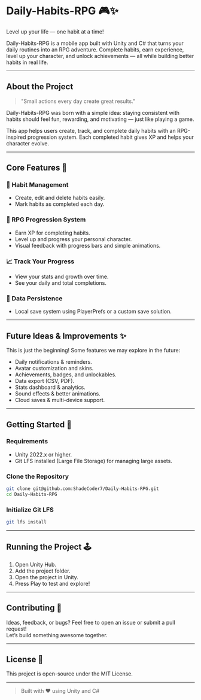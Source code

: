 # Daily-Habits-RPG 🎮✨

Level up your life — one habit at a time!

Daily-Habits-RPG is a mobile app built with Unity and C# that turns your daily routines into an RPG adventure. Complete habits, earn experience, level up your character, and unlock achievements — all while building better habits in real life.

---

## About the Project

> "Small actions every day create great results."

Daily-Habits-RPG was born with a simple idea: staying consistent with habits should feel fun, rewarding, and motivating — just like playing a game.

This app helps users create, track, and complete daily habits with an RPG-inspired progression system. Each completed habit gives XP and helps your character evolve.

---

## Core Features 🚀

### 🧩 Habit Management
- Create, edit and delete habits easily.
- Mark habits as completed each day.

### 🧙 RPG Progression System
- Earn XP for completing habits.
- Level up and progress your personal character.
- Visual feedback with progress bars and simple animations.

### 📈 Track Your Progress
- View your stats and growth over time.
- See your daily and total completions.

### 💾 Data Persistence
- Local save system using PlayerPrefs or a custom save solution.

---

## Future Ideas & Improvements ✨

This is just the beginning! Some features we may explore in the future:

- Daily notifications & reminders.
- Avatar customization and skins.
- Achievements, badges, and unlockables.
- Data export (CSV, PDF).
- Stats dashboard & analytics.
- Sound effects & better animations.
- Cloud saves & multi-device support.

---

## Getting Started 🔧

### Requirements
- Unity 2022.x or higher.
- Git LFS installed (Large File Storage) for managing large assets.

### Clone the Repository

```bash
git clone git@github.com:ShadeCoder7/Daily-Habits-RPG.git  
cd Daily-Habits-RPG
```  

### Initialize Git LFS

``` bash
git lfs install 
``` 

---

## Running the Project 🕹️

1. Open Unity Hub.
2. Add the project folder.
3. Open the project in Unity.
4. Press Play to test and explore!

---

## Contributing 🤝

Ideas, feedback, or bugs? Feel free to open an issue or submit a pull request!  
Let’s build something awesome together.

---

## License 📄

This project is open-source under the MIT License.

---

> Built with ❤️ using Unity and C#
